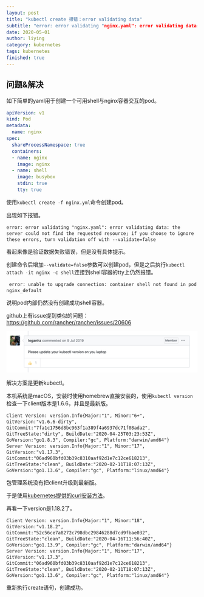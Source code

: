 ```yaml
---
layout: post
title: "kubectl create 报错：error validating data"
subtitle: "error: error validating "nginx.yaml": error validating data: the server could not find the requested resource; if you choose to ignore these errors, turn validation off with --validate=false"
date: 2020-05-01
author: liying
category: kubernetes
tags: kubernetes
finished: true 
---
```

## 问题&解决

如下简单的yaml用于创建一个可用shell与nginx容器交互的pod。

```yaml
apiVersion: v1
kind: Pod
metadata:
  name: nginx
spec:
  shareProcessNamespace: true
  containers:
  - name: nginx
    image: nginx
  - name: shell
    image: busybox
    stdin: true
    tty: true

```

使用`kubectl create -f nginx.yml`命令创建pod。

出现如下报错。

```shell
error: error validating "nginx.yaml": error validating data: the server could not find the requested resource; if you choose to ignore these errors, turn validation off with --validate=false

```

看起来像是验证数据失败错误，但是没有具体提示。

创建命令后增加`--validate=false`参数可以创建pod，但是之后执行`kubectl attach -it nginx -c shell`连接到shell容器的tty上仍然报错。

```shell
 error: unable to upgrade connection: container shell not found in pod nginx_default
```

说明pod内部仍然没有创建成功shell容器。

github上有issue提到类似的问题：https://github.com/rancher/rancher/issues/20606

![issue](/img/issue.png)

解决方案是更新kubectl。

本机系统是macOS，安装时使用homebrew直接安装的，使用`kubectl version `检查一下client版本是1.6.6，并且是最新版。

```shell
Client Version: version.Info{Major:"1", Minor:"6+", GitVersion:"v1.6.6-dirty", GitCommit:"7fa1c1756d8bc963f1a389f4a6937dc71f08ada2", GitTreeState:"dirty", BuildDate:"2020-04-25T03:23:53Z", GoVersion:"go1.8.3", Compiler:"gc", Platform:"darwin/amd64"}
Server Version: version.Info{Major:"1", Minor:"17", GitVersion:"v1.17.3", GitCommit:"06ad960bfd03b39c8310aaf92d1e7c12ce618213", GitTreeState:"clean", BuildDate:"2020-02-11T18:07:13Z", GoVersion:"go1.13.6", Compiler:"gc", Platform:"linux/amd64"}

```

包管理系统没有把client升级到最新版。

于是使用[kubernetes提供的curl安装方法]([https://kubernetes.io/zh/docs/tasks/tools/install-kubectl/#%e9%80%9a%e8%bf%87-curl-%e5%91%bd%e4%bb%a4%e5%ae%89%e8%a3%85-kubectl-%e5%8f%af%e6%89%a7%e8%a1%8c%e6%96%87%e4%bb%b6](https://kubernetes.io/zh/docs/tasks/tools/install-kubectl/#通过-curl-命令安装-kubectl-可执行文件))。

再看一下version是1.18.2了。

```
Client Version: version.Info{Major:"1", Minor:"18", GitVersion:"v1.18.2", GitCommit:"52c56ce7a8272c798dbc29846288d7cd9fbae032", GitTreeState:"clean", BuildDate:"2020-04-16T11:56:40Z", GoVersion:"go1.13.9", Compiler:"gc", Platform:"darwin/amd64"}
Server Version: version.Info{Major:"1", Minor:"17", GitVersion:"v1.17.3", GitCommit:"06ad960bfd03b39c8310aaf92d1e7c12ce618213", GitTreeState:"clean", BuildDate:"2020-02-11T18:07:13Z", GoVersion:"go1.13.6", Compiler:"gc", Platform:"linux/amd64"}
```

重新执行create语句，创建成功。